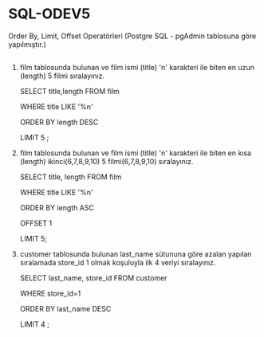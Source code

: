 # SQL-ODEV5
Order By, Limit, Offset Operatörleri (Postgre SQL - pgAdmin tablosuna göre yapılmıştır.)
##
1) film tablosunda bulunan ve film ismi (title) 'n' karakteri ile biten en uzun (length) 5 filmi sıralayınız.
 
   SELECT title,length FROM film
   
   WHERE title LIKE '%n'
   
   ORDER BY length DESC
   
   LIMIT 5 ;
   
2) film tablosunda bulunan ve film ismi (title) 'n' karakteri ile biten en kısa (length) ikinci(6,7,8,9,10) 5 filmi(6,7,8,9,10) sıralayınız.

   SELECT title, length FROM film
   
   WHERE title LIKE '%n'
   
   ORDER BY length ASC
   
   OFFSET 1 
   
   LIMIT 5;

3) customer tablosunda bulunan last_name sütununa göre azalan yapılan sıralamada store_id 1 olmak koşuluyla ilk 4 veriyi sıralayınız.

   SELECT last_name, store_id FROM customer
   
   WHERE store_id=1
   
   ORDER BY last_name DESC
   
   LIMIT 4 ;
